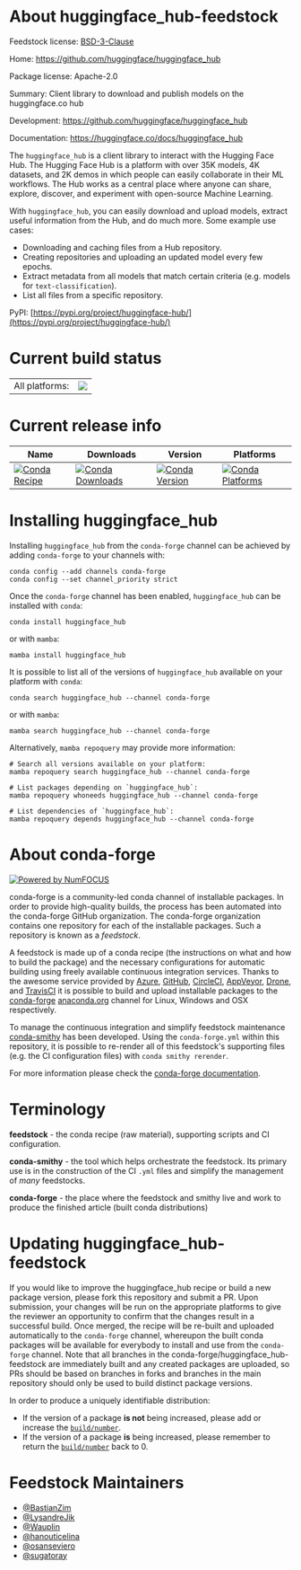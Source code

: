 About huggingface_hub-feedstock
===============================

Feedstock license: [BSD-3-Clause](https://github.com/conda-forge/huggingface_hub-feedstock/blob/main/LICENSE.txt)

Home: https://github.com/huggingface/huggingface_hub

Package license: Apache-2.0

Summary: Client library to download and publish models on the huggingface.co hub

Development: https://github.com/huggingface/huggingface_hub

Documentation: https://huggingface.co/docs/huggingface_hub

The `huggingface_hub` is a client library to interact with the Hugging Face Hub.
The Hugging Face Hub is a platform with over 35K models, 4K datasets, and 2K
demos in which people can easily collaborate in their ML workflows. The Hub works
as a central place where anyone can share, explore, discover, and experiment with
open-source Machine Learning.

With `huggingface_hub`, you can easily download and upload models, extract useful
information from the Hub, and do much more. Some example use cases:

- Downloading and caching files from a Hub repository.
- Creating repositories and uploading an updated model every few epochs.
- Extract metadata from all models that match certain criteria (e.g. models for `text-classification`).
- List all files from a specific repository.

PyPI: [https://pypi.org/project/huggingface-hub/](https://pypi.org/project/huggingface-hub/)


Current build status
====================


<table><tr><td>All platforms:</td>
    <td>
      <a href="https://dev.azure.com/conda-forge/feedstock-builds/_build/latest?definitionId=11865&branchName=main">
        <img src="https://dev.azure.com/conda-forge/feedstock-builds/_apis/build/status/huggingface_hub-feedstock?branchName=main">
      </a>
    </td>
  </tr>
</table>

Current release info
====================

| Name | Downloads | Version | Platforms |
| --- | --- | --- | --- |
| [![Conda Recipe](https://img.shields.io/badge/recipe-huggingface_hub-green.svg)](https://anaconda.org/conda-forge/huggingface_hub) | [![Conda Downloads](https://img.shields.io/conda/dn/conda-forge/huggingface_hub.svg)](https://anaconda.org/conda-forge/huggingface_hub) | [![Conda Version](https://img.shields.io/conda/vn/conda-forge/huggingface_hub.svg)](https://anaconda.org/conda-forge/huggingface_hub) | [![Conda Platforms](https://img.shields.io/conda/pn/conda-forge/huggingface_hub.svg)](https://anaconda.org/conda-forge/huggingface_hub) |

Installing huggingface_hub
==========================

Installing `huggingface_hub` from the `conda-forge` channel can be achieved by adding `conda-forge` to your channels with:

```
conda config --add channels conda-forge
conda config --set channel_priority strict
```

Once the `conda-forge` channel has been enabled, `huggingface_hub` can be installed with `conda`:

```
conda install huggingface_hub
```

or with `mamba`:

```
mamba install huggingface_hub
```

It is possible to list all of the versions of `huggingface_hub` available on your platform with `conda`:

```
conda search huggingface_hub --channel conda-forge
```

or with `mamba`:

```
mamba search huggingface_hub --channel conda-forge
```

Alternatively, `mamba repoquery` may provide more information:

```
# Search all versions available on your platform:
mamba repoquery search huggingface_hub --channel conda-forge

# List packages depending on `huggingface_hub`:
mamba repoquery whoneeds huggingface_hub --channel conda-forge

# List dependencies of `huggingface_hub`:
mamba repoquery depends huggingface_hub --channel conda-forge
```


About conda-forge
=================

[![Powered by
NumFOCUS](https://img.shields.io/badge/powered%20by-NumFOCUS-orange.svg?style=flat&colorA=E1523D&colorB=007D8A)](https://numfocus.org)

conda-forge is a community-led conda channel of installable packages.
In order to provide high-quality builds, the process has been automated into the
conda-forge GitHub organization. The conda-forge organization contains one repository
for each of the installable packages. Such a repository is known as a *feedstock*.

A feedstock is made up of a conda recipe (the instructions on what and how to build
the package) and the necessary configurations for automatic building using freely
available continuous integration services. Thanks to the awesome service provided by
[Azure](https://azure.microsoft.com/en-us/services/devops/), [GitHub](https://github.com/),
[CircleCI](https://circleci.com/), [AppVeyor](https://www.appveyor.com/),
[Drone](https://cloud.drone.io/welcome), and [TravisCI](https://travis-ci.com/)
it is possible to build and upload installable packages to the
[conda-forge](https://anaconda.org/conda-forge) [anaconda.org](https://anaconda.org/)
channel for Linux, Windows and OSX respectively.

To manage the continuous integration and simplify feedstock maintenance
[conda-smithy](https://github.com/conda-forge/conda-smithy) has been developed.
Using the ``conda-forge.yml`` within this repository, it is possible to re-render all of
this feedstock's supporting files (e.g. the CI configuration files) with ``conda smithy rerender``.

For more information please check the [conda-forge documentation](https://conda-forge.org/docs/).

Terminology
===========

**feedstock** - the conda recipe (raw material), supporting scripts and CI configuration.

**conda-smithy** - the tool which helps orchestrate the feedstock.
                   Its primary use is in the construction of the CI ``.yml`` files
                   and simplify the management of *many* feedstocks.

**conda-forge** - the place where the feedstock and smithy live and work to
                  produce the finished article (built conda distributions)


Updating huggingface_hub-feedstock
==================================

If you would like to improve the huggingface_hub recipe or build a new
package version, please fork this repository and submit a PR. Upon submission,
your changes will be run on the appropriate platforms to give the reviewer an
opportunity to confirm that the changes result in a successful build. Once
merged, the recipe will be re-built and uploaded automatically to the
`conda-forge` channel, whereupon the built conda packages will be available for
everybody to install and use from the `conda-forge` channel.
Note that all branches in the conda-forge/huggingface_hub-feedstock are
immediately built and any created packages are uploaded, so PRs should be based
on branches in forks and branches in the main repository should only be used to
build distinct package versions.

In order to produce a uniquely identifiable distribution:
 * If the version of a package **is not** being increased, please add or increase
   the [``build/number``](https://docs.conda.io/projects/conda-build/en/latest/resources/define-metadata.html#build-number-and-string).
 * If the version of a package **is** being increased, please remember to return
   the [``build/number``](https://docs.conda.io/projects/conda-build/en/latest/resources/define-metadata.html#build-number-and-string)
   back to 0.

Feedstock Maintainers
=====================

* [@BastianZim](https://github.com/BastianZim/)
* [@LysandreJik](https://github.com/LysandreJik/)
* [@Wauplin](https://github.com/Wauplin/)
* [@hanouticelina](https://github.com/hanouticelina/)
* [@osanseviero](https://github.com/osanseviero/)
* [@sugatoray](https://github.com/sugatoray/)

